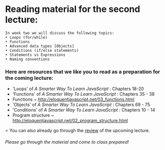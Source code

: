 # Reading material for the second lecture:

```
In week two we will discuss the following topics:
• Loops (for/while)
• Functions
• Advanced data types [Objects]
• Conditions (if/else statements)
• Statements vs Expressions
• Naming conventions
```

### Here are resources that we like you to read as a preparation for the coming lecture:

- 'Loops' of _A Smarter Way To Learn JavaScript_ : Chapters 18-20
- 'Functions' of _A Smarter Way To Learn JavaScript_ : Chapters 35 - 38
- Functions ~ http://eloquentjavascript.net/03_functions.html
- 'Objects' of _A Smarter Way To Learn JavaScript_ : Chapters 69 - 75
- 'Conditions' of _A Smarter Way To Learn JavaScript_ : Chapters 10 - 14
- Program structure ~ http://eloquentjavascript.net/02_program_structure.html

:star: You can also already go through the [review](https://github.com/HackYourFuture/JavaScript/blob/master/Week2/REVIEW.md) of the upcoming lecture.

_Please go through the material and come to class prepared!_
